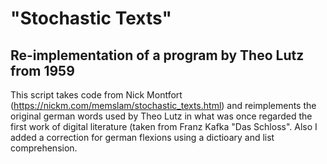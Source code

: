 # "Stochastic Texts" 
## Re-implementation of a program by Theo Lutz from 1959
This script takes code from Nick Montfort (https://nickm.com/memslam/stochastic_texts.html) and reimplements the original german words used  by Theo Lutz in what was once regarded the first work of digital literature (taken from Franz Kafka "Das Schloss". Also I added a correction for german flexions using a dictioary and list comprehension.
